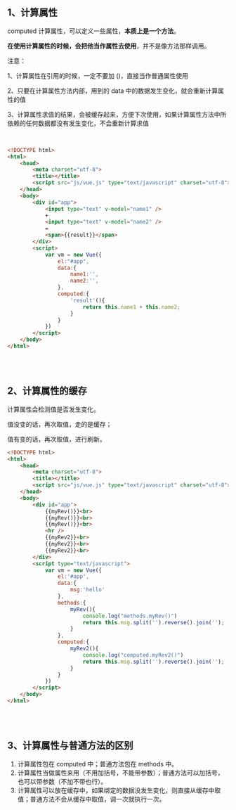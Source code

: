 ## 1、计算属性

computed 计算属性，可以定义一些属性，**本质上是一个方法**。

**在使用计算属性的时候，会把他当作属性去使用**，并不是像方法那样调用。

注意： 

1、计算属性在引用的时候，一定不要加 ()，直接当作普通属性使用

2、只要在计算属性方法内部，用到的 data 中的数据发生变化，就会重新计算属性的值

3、计算属性求值的结果，会被缓存起来，方便下次使用，如果计算属性方法中所依赖的任何数据都没有发生变化，不会重新计算求值

<br>

~~~html
<!DOCTYPE html>
<html>
	<head>
		<meta charset="utf-8">
		<title></title>
		<script src="js/vue.js" type="text/javascript" charset="utf-8"></script>
	</head>
	<body>
		<div id="app">
			<input type="text" v-model="name1" />
			+
			<input type="text" v-model="name2" />
			=
			<span>{{result}}</span>
		</div>
		<script>
			var vm = new Vue({
				el:"#app",
				data:{
					name1:'',
					name2:'',
				},
				computed:{
					'result'(){
						return this.name1 + this.name2;
					}
				}
			})
		</script>
	</body>
</html>
~~~

<br>

<br>

## 2、计算属性的缓存

计算属性会检测值是否发生变化。

值没变的话，再次取值，走的是缓存；

值有变的话，再次取值，进行刷新。

~~~html
<!DOCTYPE html>
<html>
	<head>
		<meta charset="utf-8">
		<title></title>
		<script src="js/vue.js" type="text/javascript" charset="utf-8"></script>
	</head>
	<body>
		<div id="app">
			{{myRev()}}<br>
			{{myRev()}}<br>
			{{myRev()}}<br>
			<hr />
			{{myRev2}}<br>
			{{myRev2}}<br>
			{{myRev2}}<br>
		</div>
		<script type="text/javascript">
			var vm = new Vue({
				el:'#app',
				data:{
					msg:'hello'
				},
				methods:{
					myRev(){
						console.log("methods.myRev()")
						return this.msg.split('').reverse().join('');
					}
				},
				computed:{
					myRev2(){
						console.log("computed.myRev2()")
						return this.msg.split('').reverse().join('');
					}
				}
			})
		</script>
	</body>
</html>
~~~

<br>

<br>

## 3、计算属性与普通方法的区别

1. 计算属性包在 computed 中；普通方法包在 methods 中。
2. 计算属性当做属性来用（不用加括号，不能带参数）；普通方法可以加括号，也可以带参数（不加不带也行）。
3. 计算属性可以放在缓存中，如果绑定的数据没发生变化，则直接从缓存中取值；普通方法不会从缓存中取值，调一次就执行一次。